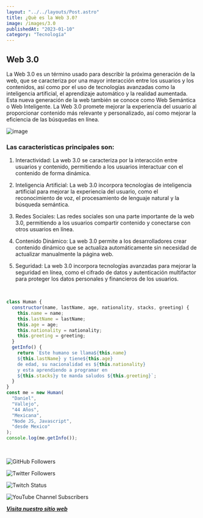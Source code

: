 ```yaml
---
layout: "../../layouts/Post.astro"
title: ¿Què es la Web 3.0?
image: /images/3.0
publishedAt: "2023-01-10"
category: "Tecnología"
---
```


## Web 3.0

La Web 3.0 es un término usado para describir la próxima generación de la web, que se caracteriza por una mayor interacción entre los usuarios y los contenidos, así como por el uso de tecnologías avanzadas como la inteligencia artificial, el aprendizaje automático y la realidad aumentada. Esta nueva generación de la web también se conoce como Web Semántica o Web Inteligente. La Web 3.0 promete mejorar la experiencia del usuario al proporcionar contenido más relevante y personalizado, así como mejorar la eficiencia de las búsquedas en línea.

![image](https://c4.wallpaperflare.com/wallpaper/921/209/160/sun-artwork-photo-manipulation-planet-wallpaper-preview.jpg)

### Las caracteristicas principales son:

1. Interactividad: La web 3.0 se caracteriza por la interacción entre usuarios y contenido, permitiendo a los usuarios interactuar con el contenido de forma dinámica.

2. Inteligencia Artificial: La web 3.0 incorpora tecnologías de inteligencia artificial para mejorar la experiencia del usuario, como el reconocimiento de voz, el procesamiento de lenguaje natural y la búsqueda semántica.

3. Redes Sociales: Las redes sociales son una parte importante de la web 3.0, permitiendo a los usuarios compartir contenido y conectarse con otros usuarios en línea.

4. Contenido Dinámico: La web 3.0 permite a los desarrolladores crear contenido dinámico que se actualiza automáticamente sin necesidad de actualizar manualmente la página web.

5. Seguridad: La web 3.0 incorpora tecnologías avanzadas para mejorar la seguridad en línea, como el cifrado de datos y autenticación multifactor para proteger los datos personales y financieros de los usuarios.

<br/>

```js
class Human {
  constructor(name, lastName, age, nationality, stacks, greeting) {
    this.name = name;
    this.lastName = lastName;
    this.age = age;
    this.nationality = nationality;
    this.greeting = greeting;
  }
  getInfo() {
    return `Este humano se llama${this.name}
    ${this.lastName} y tiene${this.age}
    de edad, su nacionalidad es ${this.nationality}
    y esta aprendiendo a programar en 
    ${this.stacks}y te manda saludos ${this.greeting}`;
  }
}
const me = new Human(
  "Daniel",
  "Vallejo",
  "44 Años",
  "Mexicana",
  "Node JS, Javascript",
  "desde Mexico"
);
console.log(me.getInfo());
```

<br/>

![GitHub Followers](https://img.shields.io/github/followers/DanyVeneno?style=social)

![Twitter Followers](https://img.shields.io/twitter/follow/venenodigital?style=social)

![Twitch Status](https://img.shields.io/twitch/status/yehiibhii?style=social)

![YouTube Channel Subscribers](https://img.shields.io/youtube/channel/subscribers/UC8UhdMAKJX56O2PY8kzBIlw?style=social)

[**_Visita nuestro sitio web_**](https://juanitovenenoestudio.azurewebsites.net/)
